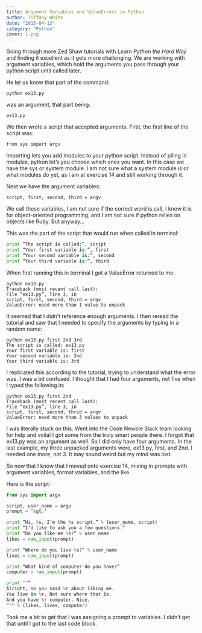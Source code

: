 ```yaml
---
title: Argument Variables and ValueErrors in Python
author: Tiffany White
date: "2015-04-13"
category: "Python"
cover: 1.png
---
```

Going through more Zed Shaw tutorials with <em>Learn Python the Hard Way</em> and finding it excellent as it gets more challenging. We are working with argument variables, which hold the arguments you pass through your python script until called later.

He let us know that part of the command:

`python ex13.py`


was an argument, that part being:

`ex13.py`

We then wrote a script that accepted arguments. First, the first line of the script was:

`from sys import argv`

Importing lets you add modules to your python script. Instead of piling in modules, python let’s you choose which ones you want. In this case we have the sys or system module. I am not sure what a system module is or what modules do yet, as I am at exercise 14 and still working through it.

Next we have the argument variables:

`script, first, second, third = argv`

We call these variables, I am not sure if the correct word is call, I know it is for object-oriented programming, and I am not sure if python relies on objects like Ruby. But anyway…

This was the part of the script that would run when called in terminal:

```python
print “The script is called:”, script
print “Your first variable is:”, first
print “Your second variable is:”, second
print “Your third variable is:”, third
```

When first running this in terminal I got a ValueError returned to me:

```shell
python ex13.py
Traceback (most recent call last):
File “ex13.py”, line 3, in
script, first, second, third = argv
ValueError: need more than 1 value to unpack
```

It seemed that I didn’t reference enough arguments. I then reread the tutorial and saw that I needed to specify the arguments by typing in a random name:

```shell
python ex13.py first 2nd 3rd
The script is called: ex13.py
Your first variable is: first
Your second variable is: 2nd
Your third variable is: 3rd
```

I replicated this according to the tutorial, trying to understand what the error was. I was a bit confused. I thought that I had four arguments, not five when I typed the following in:

```shell
python ex13.py first 2nd
Traceback (most recent call last):
File “ex13.py”, line 3, in
script, first, second, thrid = argv
ValueError: need more than 3 values to unpack
```
I was literally stuck on this. Went into the Code Newbie Slack team looking for help and voila! I got some from the truly smart people there. I forgot that ex13.py was an argument as well. So I did only have four arguments. In the last example, my three unpacked arguments were, ex13.py, first, and 2nd. I needed one more, not 3. It may sound weird but my mind was lost.

So now that I know that I moved onto exercise 14, mixing in prompts with argument variables, format variables, and the like.

Here is the script:

```python
from sys import argv

script, user_name = argv
prompt = ‘&gt;’

print “Hi, %s, I’m the %s script.” % (user_name, script)
print “I’d like to ask you a few questions.”
print “Do you like me %s?” % user_name
likes = raw_input(prompt)

print “Where do you live %s?” % user_name
lives = raw_input(prompt)

print “What kind of computer do you have?”
computer = raw_input(prompt)

print ""“
Alright, so you said %r about liking me.
You live in %r. Not sure where that is.
And you have %r computer. Nice.
”"" % (likes, lives, computer)
```

Took me a bit to get that I was assigning a prompt to variables. I didn’t get that until I got to the last code block.


